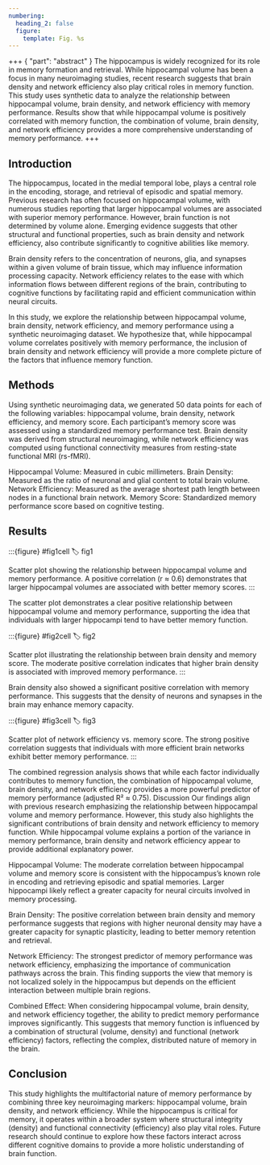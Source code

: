 ```yaml
---
numbering:
  heading_2: false
  figure:
    template: Fig. %s
---
```


+++ { "part": "abstract" }
The hippocampus is widely recognized for its role in memory formation and retrieval. While hippocampal volume has been a focus in many neuroimaging studies, recent research suggests that brain density and network efficiency also play critical roles in memory function. This study uses synthetic data to analyze the relationship between hippocampal volume, brain density, and network efficiency with memory performance. Results show that while hippocampal volume is positively correlated with memory function, the combination of volume, brain density, and network efficiency provides a more comprehensive understanding of memory performance.
+++

## Introduction

The hippocampus, located in the medial temporal lobe, plays a central role in the encoding, storage, and retrieval of episodic and spatial memory. Previous research has often focused on hippocampal volume, with numerous studies reporting that larger hippocampal volumes are associated with superior memory performance. However, brain function is not determined by volume alone. Emerging evidence suggests that other structural and functional properties, such as brain density and network efficiency, also contribute significantly to cognitive abilities like memory.

Brain density refers to the concentration of neurons, glia, and synapses within a given volume of brain tissue, which may influence information processing capacity. Network efficiency relates to the ease with which information flows between different regions of the brain, contributing to cognitive functions by facilitating rapid and efficient communication within neural circuits.

In this study, we explore the relationship between hippocampal volume, brain density, network efficiency, and memory performance using a synthetic neuroimaging dataset. We hypothesize that, while hippocampal volume correlates positively with memory performance, the inclusion of brain density and network efficiency will provide a more complete picture of the factors that influence memory function.

## Methods

Using synthetic neuroimaging data, we generated 50 data points for each of the following variables: hippocampal volume, brain density, network efficiency, and memory score. Each participant’s memory score was assessed using a standardized memory performance test. Brain density was derived from structural neuroimaging, while network efficiency was computed using functional connectivity measures from resting-state functional MRI (rs-fMRI).

Hippocampal Volume: Measured in cubic millimeters.
Brain Density: Measured as the ratio of neuronal and glial content to total brain volume.
Network Efficiency: Measured as the average shortest path length between nodes in a functional brain network.
Memory Score: Standardized memory performance score based on cognitive testing.

## Results

:::{figure} #fig1cell
:label: fig1

Scatter plot showing the relationship between hippocampal volume and memory performance. A positive correlation (r ≈ 0.6) demonstrates that larger hippocampal volumes are associated with better memory scores.
:::

The scatter plot demonstrates a clear positive relationship between hippocampal volume and memory performance, supporting the idea that individuals with larger hippocampi tend to have better memory function.


:::{figure} #fig2cell
:label: fig2

Scatter plot illustrating the relationship between brain density and memory score. The moderate positive correlation indicates that higher brain density is associated with improved memory performance.
:::

Brain density also showed a significant positive correlation with memory performance. This suggests that the density of neurons and synapses in the brain may enhance memory capacity.


:::{figure} #fig3cell
:label: fig3

Scatter plot of network efficiency vs. memory score. The strong positive correlation suggests that individuals with more efficient brain networks exhibit better memory performance.
:::

The combined regression analysis shows that while each factor individually contributes to memory function, the combination of hippocampal volume, brain density, and network efficiency provides a more powerful predictor of memory performance (adjusted R² ≈ 0.75).
Discussion
Our findings align with previous research emphasizing the relationship between hippocampal volume and memory performance. However, this study also highlights the significant contributions of brain density and network efficiency to memory function. While hippocampal volume explains a portion of the variance in memory performance, brain density and network efficiency appear to provide additional explanatory power.

Hippocampal Volume: The moderate correlation between hippocampal volume and memory score is consistent with the hippocampus’s known role in encoding and retrieving episodic and spatial memories. Larger hippocampi likely reflect a greater capacity for neural circuits involved in memory processing.

Brain Density: The positive correlation between brain density and memory performance suggests that regions with higher neuronal density may have a greater capacity for synaptic plasticity, leading to better memory retention and retrieval.

Network Efficiency: The strongest predictor of memory performance was network efficiency, emphasizing the importance of communication pathways across the brain. This finding supports the view that memory is not localized solely in the hippocampus but depends on the efficient interaction between multiple brain regions.

Combined Effect: When considering hippocampal volume, brain density, and network efficiency together, the ability to predict memory performance improves significantly. This suggests that memory function is influenced by a combination of structural (volume, density) and functional (network efficiency) factors, reflecting the complex, distributed nature of memory in the brain.

## Conclusion

This study highlights the multifactorial nature of memory performance by combining three key neuroimaging markers: hippocampal volume, brain density, and network efficiency. While the hippocampus is critical for memory, it operates within a broader system where structural integrity (density) and functional connectivity (efficiency) also play vital roles. Future research should continue to explore how these factors interact across different cognitive domains to provide a more holistic understanding of brain function.